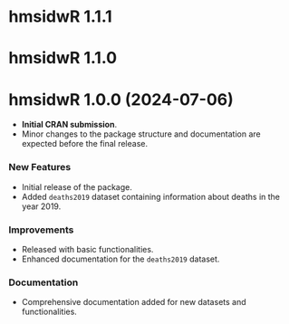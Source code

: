# hmsidwR 1.1.1

# hmsidwR 1.1.0

# hmsidwR 1.0.0 (2024-07-06)

- **Initial CRAN submission**.
- Minor changes to the package structure and documentation are expected before the final release.

### New Features
- Initial release of the package.
- Added `deaths2019` dataset containing information about deaths in the year 2019.

### Improvements
- Released with basic functionalities.
- Enhanced documentation for the `deaths2019` dataset.

### Documentation
- Comprehensive documentation added for new datasets and functionalities.
